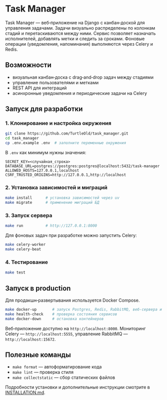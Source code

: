 # Task Manager

Task Manager — веб‑приложение на Django с канбан‑доской для управления задачами. Задачи визуально распределены по колонкам стадий и перетаскиваются между ними. Сервис позволяет назначать исполнителей, добавлять метки и следить за сроками. Фоновые операции (уведомления, напоминания) выполняются через Celery и Redis.

## Возможности
- визуальная канбан‑доска с drag‑and‑drop задач между стадиями
- управление пользователями и метками
- REST API для интеграций
- асинхронные уведомления и периодические задачи на Celery

## Запуск для разработки

### 1. Клонирование и настройка окружения
```bash
git clone https://github.com/TurtleOld/task_manager.git
cd task_manager
cp .env.example .env  # заполните переменные окружения
```
В `.env` как минимум нужны значения:
```
SECRET_KEY=<случайная_строка>
DATABASE_URL=postgres://postgres:postgres@localhost:5432/task-manager
ALLOWED_HOSTS=127.0.0.1,localhost
CSRF_TRUSTED_ORIGINS=http://127.0.0.1,http://localhost
```

### 2. Установка зависимостей и миграций
```bash
make install      # установка зависимостей через uv
make migrate      # применение миграций БД
```

### 3. Запуск сервера
```bash
make run          # http://127.0.0.1:8000
```
Для фоновых задач при разработке можно запустить Celery:
```bash
make celery-worker
make celery-beat
```

### 4. Тестирование
```bash
make test
```

## Запуск в production

Для продакшн‑развертывания используется Docker Compose.

```bash
make docker-up       # запуск Postgres, Redis, RabbitMQ, веб‑сервера и воркеров
make health-check    # проверка состояния сервисов
make docker-down     # остановка контейнеров
```
Веб‑приложение доступно на `http://localhost:8000`. Мониторинг Celery — `http://localhost:5555`, управление RabbitMQ — `http://localhost:15672`.

## Полезные команды
- `make format` — автоформатирование кода
- `make lint` — проверка стиля
- `make collectstatic` — сбор статических файлов

Подробности установки и дополнительные инструкции смотрите в [INSTALLATION.md](INSTALLATION.md).
